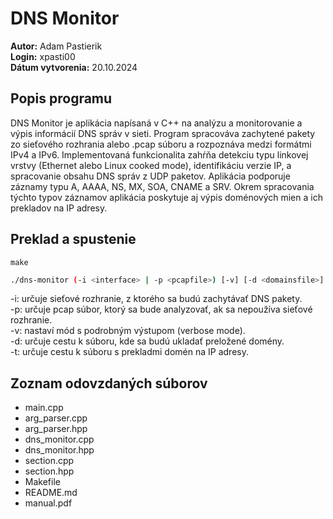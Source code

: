 # DNS Monitor

**Autor:** Adam Pastierik \
**Login:** xpasti00 \
**Dátum vytvorenia:** 20.10.2024

## Popis programu

DNS Monitor je aplikácia napísaná v C++ na analýzu a monitorovanie a výpis informácií DNS správ v sieti. Program spracováva zachytené pakety zo sieťového rozhrania alebo .pcap súboru a rozpoznáva medzi formátmi IPv4 a IPv6. Implementovaná funkcionalita zahŕňa detekciu typu linkovej vrstvy (Ethernet alebo Linux cooked mode), identifikáciu verzie IP, a spracovanie obsahu DNS správ z UDP paketov. Aplikácia podporuje záznamy typu A, AAAA, NS, MX, SOA, CNAME a SRV. Okrem spracovania týchto typov záznamov aplikácia poskytuje aj výpis doménových mien a ich prekladov na IP adresy.

## Preklad a spustenie

```
make
```

```bash
./dns-monitor (-i <interface> | -p <pcapfile>) [-v] [-d <domainsfile>] [-t <translationsfile>]
```

-i: určuje sieťové rozhranie, z ktorého sa budú zachytávať DNS pakety. \
-p: určuje pcap súbor, ktorý sa bude analyzovať, ak sa nepoužíva sieťové rozhranie. \
-v: nastaví mód s podrobným výstupom (verbose mode). \
-d: určuje cestu k súboru, kde sa budú ukladať preložené domény. \
-t: určuje cestu k súboru s prekladmi domén na IP adresy.

## Zoznam odovzdaných súborov

- main.cpp
- arg_parser.cpp
- arg_parser.hpp
- dns_monitor.cpp
- dns_monitor.hpp
- section.cpp
- section.hpp
- Makefile
- README.md
- manual.pdf
